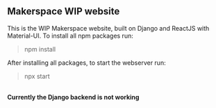 ## Makerspace WIP website

This is the WIP Makerspace website, built on Django and ReactJS with Material-UI.
To install all npm packages run:
> npm install

After installing all packages, to start the webserver run:
> npx start

\
**Currently the Django backend is not working**
